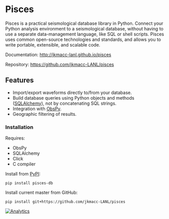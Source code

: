 # Pisces

Pisces is a practical seismological database library in Python. Connect
your Python analysis environment to a seismological database, without
having to use a separate data-management language, like SQL or shell
scripts. Pisces uses common open-source technologies and standards, and
allows you to write portable, extensible, and scalable code.

Documentation: <http://jkmacc-lanl.github.io/pisces>

Repository: <https://github.com/jkmacc-LANL/pisces>


## Features

* Import/export waveforms directly to/from your database.  
* Build database queries using Python objects and methods
    ([SQLAlchemy](http:/www.sqlalchemy.org)), not by concatenating SQL strings.
* Integration with [ObsPy](http://www.obspy.org).
* Geographic filtering of results.


### Installation

Requires:

* ObsPy
* SQLAlchemy
* Click
* C compiler

Install from [PyPI](https://pypi.python.org/pypi):

```
pip install pisces-db
```

Install current master from GitHub:

```
pip install git+https://github.com/jkmacc-LANL/pisces
```

[![Analytics](https://ga-beacon.appspot.com/UA-48246702-1/pisces/readme)](https://github.com/igrigorik/ga-beacon)
